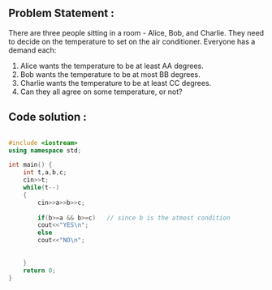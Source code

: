 ## Problem Statement :

There are three people sitting in a room - Alice, Bob, and Charlie. 
They need to decide on the temperature to set on the air conditioner.
Everyone has a demand each:

1. Alice wants the temperature to be at least AA degrees.
2. Bob wants the temperature to be at most BB degrees.
3. Charlie wants the temperature to be at least CC degrees.
4. Can they all agree on some temperature, or not?


## Code solution :

```cpp

#include <iostream>
using namespace std;

int main() {
	int t,a,b,c;
	cin>>t;
	while(t--)
	{
	    cin>>a>>b>>c;
	   
	    if(b>=a && b>=c)   // since b is the atmost condition
	    cout<<"YES\n";
	    else
	    cout<<"NO\n";
	    
	   
	}
	return 0;
}

```

